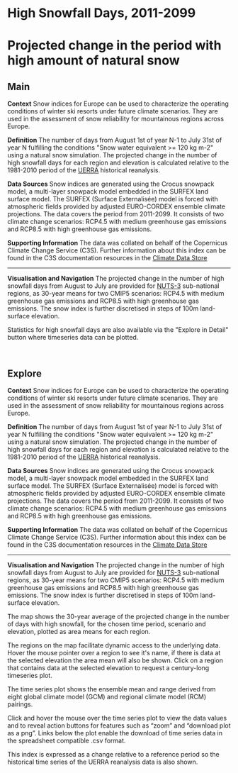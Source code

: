 
High Snowfall Days, 2011-2099
=============================

# Projected change in the period with high amount of natural snow

## Main


**Context**
Snow indices for Europe can be used to characterize the operating conditions of winter ski resorts under future climate scenarios. They are used in the assessment of snow reliability for mountainous regions across Europe.

**Definition**
The number of days from August 1st of year N-1 to July 31st of year N fulfilling the conditions "Snow water equivalent >= 120 kg m-2" using a natural snow simulation. The projected change in the number of high snowfall days for each region and elevation is calculated relative to the 1981-2010 period of the [UERRA](https://cds.climate.copernicus.eu/cdsapp#!/dataset/reanalysis-uerra-europe-complete?tab=overview) historical reanalysis.

**Data Sources**
Snow indices are generated using the Crocus snowpack model, a multi-layer snowpack model embedded in the SURFEX land surface model. The SURFEX (Surface Externalisée) model is forced with atmospheric fields provided by adjusted EURO-CORDEX ensemble climate projections. The data covers the period from 2011-2099. It consists of two climate change scenarios: RCP4.5 with medium greenhouse gas emissions and RCP8.5 with high greenhouse gas emissions.

**Supporting Information**
The data was collated on behalf of the Copernicus Climate Change Service (C3S).  Further information about this index can be found in the C3S documentation resources in the [Climate Data Store](https://cds.climate.copernicus.eu/cdsapp#!/dataset/sis-tourism-snow-indicators?tab=overview)

***

**Visualisation and Navigation**
The projected change in the number of high snowfall days from August to July are provided for [NUTS-3](https://ec.europa.eu/eurostat/web/nuts/background) sub-national regions, as 30-year means for two CMIP5 scenarios: RCP4.5 with medium greenhouse gas emissions and RCP8.5 with high greenhouse gas emissions. The snow index is further discretised in steps of 100m land-surface elevation.

Statistics for high snowfall days are also available via the "Explore in Detail" button where timeseries data can be plotted.

<br />  

## Explore


**Context**
Snow indices for Europe can be used to characterize the operating conditions of winter ski resorts under future climate scenarios. They are used in the assessment of snow reliability for mountainous regions across Europe.

**Definition**
The number of days from August 1st of year N-1 to July 31st of year N fulfilling the conditions "Snow water equivalent >= 120 kg m-2" using a natural snow simulation. The projected change in the number of high snowfall days for each region and elevation is calculated relative to the 1981-2010 period of the [UERRA](https://cds.climate.copernicus.eu/cdsapp#!/dataset/reanalysis-uerra-europe-complete?tab=overview) historical reanalysis.

**Data Sources**
Snow indices are generated using the Crocus snowpack model, a multi-layer snowpack model embedded in the SURFEX land surface model. The SURFEX (Surface Externalisée) model is forced with atmospheric fields provided by adjusted EURO-CORDEX ensemble climate projections. The data covers the period from 2011-2099. It consists of two climate change scenarios: RCP4.5 with medium greenhouse gas emissions and RCP8.5 with high greenhouse gas emissions.

**Supporting Information**
The data was collated on behalf of the Copernicus Climate Change Service (C3S).  Further information about this index can be found in the C3S documentation resources in the [Climate Data Store](https://cds.climate.copernicus.eu/cdsapp#!/dataset/sis-tourism-snow-indicators?tab=overview)

***

**Visualisation and Navigation**
The projected change in the number of high snowfall days from August to July are provided for [NUTS-3](https://ec.europa.eu/eurostat/web/nuts/background) sub-national regions, as 30-year means for two CMIP5 scenarios: RCP4.5 with medium greenhouse gas emissions and RCP8.5 with high greenhouse gas emissions. The snow index is further discretised in steps of 100m land-surface elevation.

The map shows the 30-year average of the projected change in the number of days with high snowfall, for the chosen time period, scenario and elevation, plotted as area means for each region.

The regions on the map facilitate dynamic access to the underlying data. Hover the mouse pointer over a region to see it's name, if there is data at the selected elevation the area mean will also be shown. Click on a region that contains data at the selected elevation to request a century-long timeseries plot.

The time series plot shows the ensemble mean and range derived from eight global climate model (GCM) and regional climate model (RCM) pairings. 

Click and hover the mouse over the time series plot to view the data values and to reveal action buttons for features such as “zoom” and “download plot as a png”.  Links below the plot enable the download of time series data in the spreadsheet compatible .csv format.

This index is expressed as a change relative to a reference period so the historical time series of the UERRA reanalysis data is also shown.